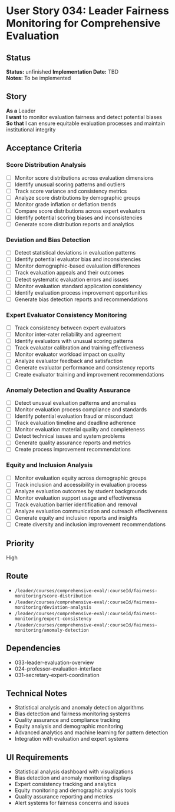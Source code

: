 # User Story 034: Leader Fairness Monitoring for Comprehensive Evaluation

## Status
**Status:** unfinished
**Implementation Date:** TBD  
**Notes:** To be implemented

## Story
**As a** Leader  
**I want** to monitor evaluation fairness and detect potential biases  
**So that** I can ensure equitable evaluation processes and maintain institutional integrity

## Acceptance Criteria

### Score Distribution Analysis
- [ ] Monitor score distributions across evaluation dimensions
- [ ] Identify unusual scoring patterns and outliers
- [ ] Track score variance and consistency metrics
- [ ] Analyze score distributions by demographic groups
- [ ] Monitor grade inflation or deflation trends
- [ ] Compare score distributions across expert evaluators
- [ ] Identify potential scoring biases and inconsistencies
- [ ] Generate score distribution reports and analytics

### Deviation and Bias Detection
- [ ] Detect statistical deviations in evaluation patterns
- [ ] Identify potential evaluator bias and inconsistencies
- [ ] Monitor demographic-based evaluation differences
- [ ] Track evaluation appeals and their outcomes
- [ ] Detect systematic evaluation errors and issues
- [ ] Monitor evaluation standard application consistency
- [ ] Identify evaluation process improvement opportunities
- [ ] Generate bias detection reports and recommendations

### Expert Evaluator Consistency Monitoring
- [ ] Track consistency between expert evaluators
- [ ] Monitor inter-rater reliability and agreement
- [ ] Identify evaluators with unusual scoring patterns
- [ ] Track evaluator calibration and training effectiveness
- [ ] Monitor evaluator workload impact on quality
- [ ] Analyze evaluator feedback and satisfaction
- [ ] Generate evaluator performance and consistency reports
- [ ] Create evaluator training and improvement recommendations

### Anomaly Detection and Quality Assurance
- [ ] Detect unusual evaluation patterns and anomalies
- [ ] Monitor evaluation process compliance and standards
- [ ] Identify potential evaluation fraud or misconduct
- [ ] Track evaluation timeline and deadline adherence
- [ ] Monitor evaluation material quality and completeness
- [ ] Detect technical issues and system problems
- [ ] Generate quality assurance reports and metrics
- [ ] Create process improvement recommendations

### Equity and Inclusion Analysis
- [ ] Monitor evaluation equity across demographic groups
- [ ] Track inclusion and accessibility in evaluation process
- [ ] Analyze evaluation outcomes by student backgrounds
- [ ] Monitor evaluation support usage and effectiveness
- [ ] Track evaluation barrier identification and removal
- [ ] Analyze evaluation communication and outreach effectiveness
- [ ] Generate equity and inclusion reports and insights
- [ ] Create diversity and inclusion improvement recommendations

## Priority
High

## Route
- `/leader/courses/comprehensive-eval/:courseId/fairness-monitoring/score-distribution`
- `/leader/courses/comprehensive-eval/:courseId/fairness-monitoring/deviation-analysis`
- `/leader/courses/comprehensive-eval/:courseId/fairness-monitoring/expert-consistency`
- `/leader/courses/comprehensive-eval/:courseId/fairness-monitoring/anomaly-detection`

## Dependencies
- 033-leader-evaluation-overview
- 024-professor-evaluation-interface
- 031-secretary-expert-coordination

## Technical Notes
- Statistical analysis and anomaly detection algorithms
- Bias detection and fairness monitoring systems
- Quality assurance and compliance tracking
- Equity analysis and demographic monitoring
- Advanced analytics and machine learning for pattern detection
- Integration with evaluation and expert systems

## UI Requirements
- Statistical analysis dashboard with visualizations
- Bias detection and anomaly monitoring displays
- Expert consistency tracking and analytics
- Equity monitoring and demographic analysis tools
- Quality assurance reporting and metrics
- Alert systems for fairness concerns and issues
